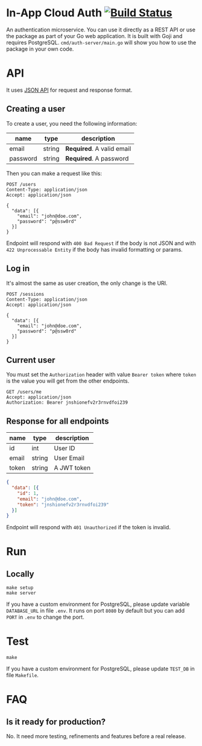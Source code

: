 # In-App Cloud Auth [![Build Status](https://travis-ci.org/inappcloud/auth.svg?branch=master)](https://travis-ci.org/inappcloud/auth)

An authentication microservice.
You can use it directly as a REST API or use the package as part of your Go web application.
It is built with Goji and requires PostgreSQL.
`cmd/auth-server/main.go` will show you how to use the package in your own code.

# API

It uses [JSON API](http://jsonapi.org) for request and response format.

## Creating a user

To create a user, you need the following information:

name | type | description
---- | ---- | -----------
email | string | **Required**. A valid email
password | string | **Required**. A password

Then you can make a request like this:

```
POST /users
Content-Type: application/json
Accept: application/json

{
  "data": [{
    "email": "john@doe.com",
    "password": "p@ssw0rd"
  }]
}
```

Endpoint will respond with `400 Bad Request` if the body is not JSON and with `422 Unprocessable Entity` if the body has invalid formatting or params.

## Log in

It's almost the same as user creation, the only change is the URI.

```
POST /sessions
Content-Type: application/json
Accept: application/json

{
  "data": [{
    "email": "john@doe.com",
    "password": "p@ssw0rd"
  }]
}
```

## Current user

You must set the `Authorization` header with value `Bearer token` where `token` is the value you will get from the other endpoints.

```
GET /users/me
Accept: application/json
Authorization: Bearer jnshionefv2r3rnvdfoi239
```

## Response for all endpoints

name  | type   | description
----- | ------ | -----------
id    | int    | User ID
email | string | User Email
token | string | A JWT token

``` json
{
  "data": [{
    "id": 1,
    "email": "john@doe.com",
    "token": "jnshionefv2r3rnvdfoi239"
  }]
}
```

Endpoint will respond with `401 Unauthorized` if the token is invalid.

# Run

## Locally

```
make setup
make server
```

If you have a custom environment for PostgreSQL, please update variable `DATABASE_URL` in file `.env`.
It runs on port `8080` by default but you can add `PORT` in `.env` to change the port.

# Test

```
make
```

If you have a custom environment for PostgreSQL, please update `TEST_DB` in file `Makefile`.

# FAQ

## Is it ready for production?

No. It need more testing, refinements and features before a real release.
